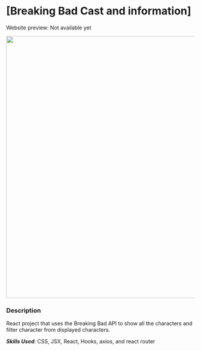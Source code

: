 # [Breaking Bad Cast and information]
<!-- (https://stevesbong.github.io/) -->

Website preview: Not available yet

<img src="https://github.com/Stevesbong/Stevesbong.github.io/blob/master/img/breakingbad.png" width="600" height="700">


### Description

React project that uses the Breaking Bad API to show all the characters and filter character from displayed characters.

__*Skills Used*__: CSS, JSX, React, Hooks, axios, and react router